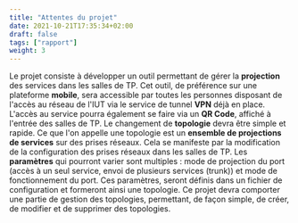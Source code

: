 ```yaml
---
title: "Attentes du projet"
date: 2021-10-21T17:35:34+02:00
draft: false
tags: ["rapport"]
weight: 3
---
```


Le projet consiste à développer un outil permettant de gérer la **projection** des services dans les salles de TP.
Cet outil, de préférence sur une plateforme **mobile**, sera accessible par toutes les personnes disposant de l'accès au réseau de l'IUT via le service de tunnel **VPN** déjà en place.
L'accès au service pourra également se faire via un **QR Code**, affiché à l'entrée des salles de TP.
Le changement de **topologie** devra être simple et rapide.
Ce que l'on appelle une topologie est un **ensemble de projections de services** sur des prises réseaux. Cela se manifeste par la modification de la configuration des prises réseaux dans les salles de TP. 
Les **paramètres** qui pourront varier sont multiples : mode de projection du port (accès à un seul service, envoi de plusieurs services (trunk)) et mode de fonctionnement du port.
Ces paramètres, seront définis dans un fichier de configuration et formeront ainsi une topologie.
Ce projet devra comporter une partie de gestion des topologies, permettant, de façon simple, de créer, de modifier et de supprimer des topologies.
